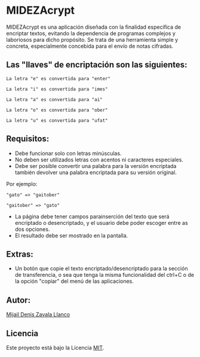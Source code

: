 # MIDEZAcrypt

MIDEZAcrypt es una aplicación diseñada con la finalidad específica de encriptar textos, evitando la dependencia de programas 
complejos y laboriosos para dicho propósito. Se trata de una herramienta simple y concreta, especialmente concebida para el 
envío de notas cifradas.

## Las "llaves" de encriptación son las siguientes:

```
La letra "e" es convertida para "enter"
```

```
La letra "i" es convertida para "imes"
```

```
La letra "a" es convertida para "ai"
```

```
La letra "o" es convertida para "ober"
```

```
La letra "u" es convertida para "ufat"
```

## Requisitos:

- Debe funcionar solo con letras minúsculas.
- No deben ser utilizados letras con acentos ni caracteres especiales.
- Debe ser posible convertir una palabra para la versión encriptada también devolver una palabra encriptada para su versión original.

Por ejemplo:

```
"gato" => "gaitober"
```

```
"gaitober" => "gato"
```

- La página debe tener campos parainserción del texto que será encriptado o desencriptado, y el usuario debe poder escoger entre as dos opciones.
- El resultado debe ser mostrado en la pantalla.

## Extras:

- Un botón que copie el texto encriptado/desencriptado para la sección de transferencia, o sea que tenga la misma funcionalidad del ctrl+C o de la opción "copiar" del menú de las aplicaciones.

## Autor:

[Mijail Denis Zavala Llanco](https://github.com/MIDEZA-22/)

## Licencia

Este proyecto está bajo la Licencia [MIT](LICENSE).

